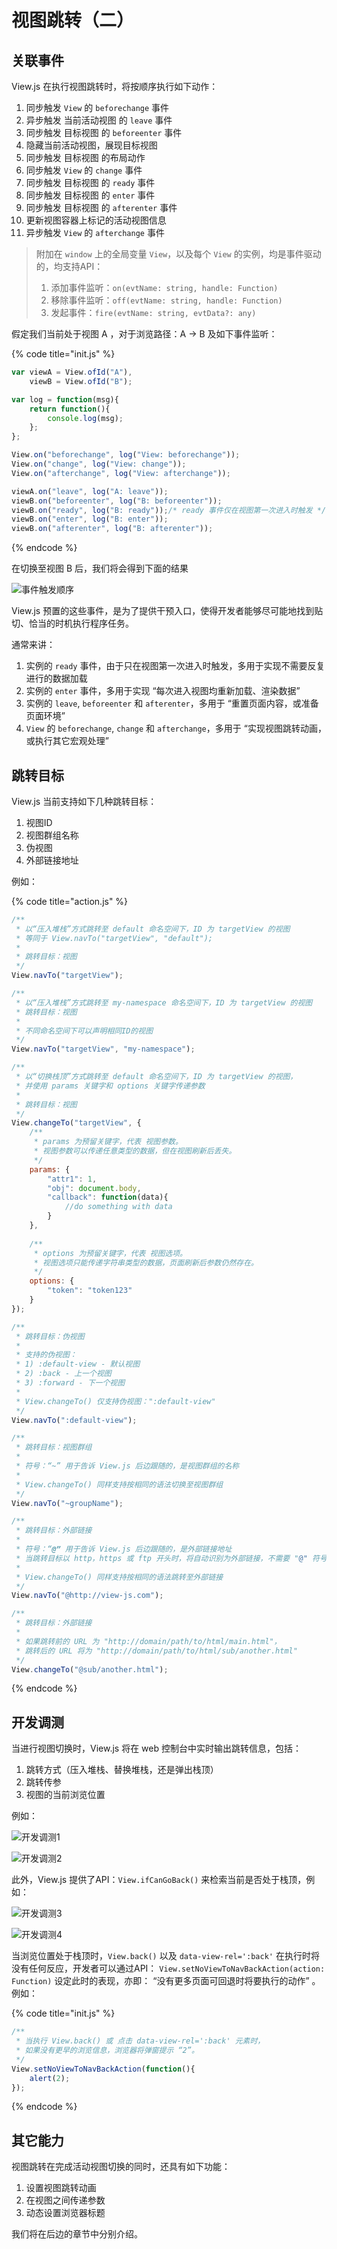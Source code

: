 # 视图跳转（二）

## 关联事件

View.js 在执行视图跳转时，将按顺序执行如下动作：

1. 同步触发 `View` 的 `beforechange` 事件
2. 异步触发 当前活动视图 的 `leave` 事件
3. 同步触发 目标视图 的 `beforeenter` 事件
4. 隐藏当前活动视图，展现目标视图
5. 同步触发 目标视图 的布局动作
6. 同步触发 `View` 的 `change` 事件
7. 同步触发 目标视图 的 `ready` 事件
8. 同步触发 目标视图 的 `enter` 事件
9. 同步触发 目标视图 的 `afterenter` 事件
10. 更新视图容器上标记的活动视图信息
11. 异步触发 `View` 的 `afterchange` 事件

> 附加在 `window` 上的全局变量 `View`，以及每个 `View` 的实例，均是事件驱动的，均支持API：  
> 1. 添加事件监听：`on(evtName: string, handle: Function)`   
> 2. 移除事件监听：`off(evtName: string, handle: Function)`  
> 3. 发起事件：`fire(evtName: string, evtData?: any)`

假定我们当前处于视图 A ，对于浏览路径：A → B 及如下事件监听：

{% code title="init.js" %}
```javascript
var viewA = View.ofId("A"),
    viewB = View.ofId("B");

var log = function(msg){
    return function(){
        console.log(msg);
    };
};

View.on("beforechange", log("View: beforechange"));
View.on("change", log("View: change"));
View.on("afterchange", log("View: afterchange"));

viewA.on("leave", log("A: leave"));
viewB.on("beforeenter", log("B: beforeenter"));
viewB.on("ready", log("B: ready"));/* ready 事件仅在视图第一次进入时触发 */
viewB.on("enter", log("B: enter"));
viewB.on("afterenter", log("B: afterenter"));
```
{% endcode %}

在切换至视图 B 后，我们将会得到下面的结果

![&#x4E8B;&#x4EF6;&#x89E6;&#x53D1;&#x987A;&#x5E8F;](https://img-blog.csdnimg.cn/20190809204048147.jpg)

View.js 预置的这些事件，是为了提供干预入口，使得开发者能够尽可能地找到贴切、恰当的时机执行程序任务。

通常来讲：

1. 实例的 `ready` 事件，由于只在视图第一次进入时触发，多用于实现不需要反复进行的数据加载
2. 实例的 `enter` 事件，多用于实现 “每次进入视图均重新加载、渲染数据”
3. 实例的 `leave`, `beforeenter` 和 `afterenter`，多用于 “重置页面内容，或准备页面环境”
4. `View` 的 `beforechange`, `change` 和 `afterchange`，多用于 “实现视图跳转动画，或执行其它宏观处理”

## 跳转目标

View.js 当前支持如下几种跳转目标：

1. 视图ID
2. 视图群组名称
3. 伪视图
4. 外部链接地址

 例如：

{% code title="action.js" %}
```javascript
/**
 * 以“压入堆栈”方式跳转至 default 命名空间下，ID 为 targetView 的视图
 * 等同于 View.navTo("targetView", "default");
 *
 * 跳转目标：视图 
 */
View.navTo("targetView");

/**
 * 以“压入堆栈”方式跳转至 my-namespace 命名空间下，ID 为 targetView 的视图
 * 跳转目标：视图
 *
 * 不同命名空间下可以声明相同ID的视图
 */
View.navTo("targetView", "my-namespace");

/**
 * 以“切换栈顶”方式跳转至 default 命名空间下，ID 为 targetView 的视图，
 * 并使用 params 关键字和 options 关键字传递参数
 *
 * 跳转目标：视图
 */
View.changeTo("targetView", {
    /**
     * params 为预留关键字，代表 视图参数。
     * 视图参数可以传递任意类型的数据，但在视图刷新后丢失。
     */
    params: {
        "attr1": 1,
        "obj": document.body,
        "callback": function(data){
            //do something with data
        }
    },
    
    /**
     * options 为预留关键字，代表 视图选项。
     * 视图选项只能传递字符串类型的数据，页面刷新后参数仍然存在。
     */
    options: {
        "token": "token123"
    }
});

/**
 * 跳转目标：伪视图
 *
 * 支持的伪视图：
 * 1) :default-view - 默认视图
 * 2) :back - 上一个视图
 * 3) :forward - 下一个视图
 *
 * View.changeTo() 仅支持伪视图：":default-view"
 */
View.navTo(":default-view");

/**
 * 跳转目标：视图群组
 *
 * 符号：“~” 用于告诉 View.js 后边跟随的，是视图群组的名称
 *
 * View.changeTo() 同样支持按相同的语法切换至视图群组
 */
View.navTo("~groupName");

/**
 * 跳转目标：外部链接
 *
 * 符号：“@” 用于告诉 View.js 后边跟随的，是外部链接地址
 * 当跳转目标以 http，https 或 ftp 开头时，将自动识别为外部链接，不需要 "@" 符号
 *
 * View.changeTo() 同样支持按相同的语法跳转至外部链接
 */
View.navTo("@http://view-js.com");

/**
 * 跳转目标：外部链接
 *
 * 如果跳转前的 URL 为 "http://domain/path/to/html/main.html"，
 * 跳转后的 URL 将为 "http://domain/path/to/html/sub/another.html"
 */
View.changeTo("@sub/another.html");
```
{% endcode %}

## 开发调测

当进行视图切换时，View.js 将在 web 控制台中实时输出跳转信息，包括：

1. 跳转方式（压入堆栈、替换堆栈，还是弹出栈顶）
2. 跳转传参
3. 视图的当前浏览位置

例如：

![&#x5F00;&#x53D1;&#x8C03;&#x6D4B;1](https://img-blog.csdnimg.cn/20190814230725909.gif)

![&#x5F00;&#x53D1;&#x8C03;&#x6D4B;2](https://img-blog.csdnimg.cn/20190814233159676.gif)

此外，View.js 提供了API：`View.ifCanGoBack()` 来检索当前是否处于栈顶，例如：

![&#x5F00;&#x53D1;&#x8C03;&#x6D4B;3](https://img-blog.csdnimg.cn/20190814231252164.gif)

![&#x5F00;&#x53D1;&#x8C03;&#x6D4B;4](https://img-blog.csdnimg.cn/20190814233937526.gif)

当浏览位置处于栈顶时，`View.back()` 以及 `data-view-rel=':back'` 在执行时将没有任何反应，开发者可以通过API： `View.setNoViewToNavBackAction(action: Function)` 设定此时的表现，亦即： “没有更多页面可回退时将要执行的动作” 。例如：

{% code title="init.js" %}
```javascript
/**
 * 当执行 View.back() 或 点击 data-view-rel=':back' 元素时，
 * 如果没有更早的浏览信息，浏览器将弹窗提示 “2”。
 */
View.setNoViewToNavBackAction(function(){
    alert(2);
});
```
{% endcode %}

## 其它能力

视图跳转在完成活动视图切换的同时，还具有如下功能：

1. 设置视图跳转动画
2. 在视图之间传递参数
3. 动态设置浏览器标题 

我们将在后边的章节中分别介绍。

